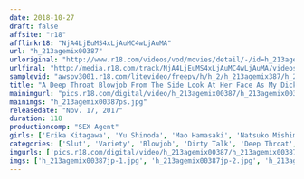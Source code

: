 ```yaml
---
date: 2018-10-27
draft: false
affsite: "r18"
afflinkr18: "NjA4LjEuMS4xLjAuMC4wLjAuMA"
url: "h_213agemix00387"
urloriginal: "http://www.r18.com/videos/vod/movies/detail/-/id=h_213agemix00387"
urlfinal: "http://media.r18.com/track/NjA4LjEuMS4xLjAuMC4wLjAuMA/videos/vod/movies/detail/-/id=h_213agemix00387"
samplevid: "awspv3001.r18.com/litevideo/freepv/h/h_2/h_213agemix387/h_213agemix387_dmb_w.mp4"
title: "A Deep Throat Blowjob From The Side Look At Her Face As My Dick Is Poking Through Her Cheeks, And I Slide It In And Out While She Drools And Slobbers All Over It A 90 Degrees Different Way Of Doing Things"
mainimgurl: "pics.r18.com/digital/video/h_213agemix00387/h_213agemix00387ps.jpg"
mainimgs: "h_213agemix00387ps.jpg"
releasedate: "Nov. 17, 2017"
duration: 118
productioncomp: "SEX Agent"
girls: ['Erika Kitagawa', 'Yu Shinoda', 'Mao Hamasaki', 'Natsuko Mishima', 'Arisa Hanyu', 'Akari Mitani', 'Ai Sena']
categories: ['Slut', 'Variety', 'Blowjob', 'Dirty Talk', 'Deep Throat', 'Hi-Def']
imgurls: ['pics.r18.com/digital/video/h_213agemix00387/h_213agemix00387jp-1.jpg', 'pics.r18.com/digital/video/h_213agemix00387/h_213agemix00387jp-2.jpg', 'pics.r18.com/digital/video/h_213agemix00387/h_213agemix00387jp-3.jpg', 'pics.r18.com/digital/video/h_213agemix00387/h_213agemix00387jp-4.jpg', 'pics.r18.com/digital/video/h_213agemix00387/h_213agemix00387jp-5.jpg', 'pics.r18.com/digital/video/h_213agemix00387/h_213agemix00387jp-6.jpg', 'pics.r18.com/digital/video/h_213agemix00387/h_213agemix00387jp-7.jpg', 'pics.r18.com/digital/video/h_213agemix00387/h_213agemix00387jp-8.jpg', 'pics.r18.com/digital/video/h_213agemix00387/h_213agemix00387jp-9.jpg', 'pics.r18.com/digital/video/h_213agemix00387/h_213agemix00387jp-10.jpg', 'pics.r18.com/digital/video/h_213agemix00387/h_213agemix00387jp-11.jpg', 'pics.r18.com/digital/video/h_213agemix00387/h_213agemix00387jp-12.jpg', 'pics.r18.com/digital/video/h_213agemix00387/h_213agemix00387jp-13.jpg', 'pics.r18.com/digital/video/h_213agemix00387/h_213agemix00387jp-14.jpg', 'pics.r18.com/digital/video/h_213agemix00387/h_213agemix00387jp-15.jpg', 'pics.r18.com/digital/video/h_213agemix00387/h_213agemix00387jp-16.jpg', 'pics.r18.com/digital/video/h_213agemix00387/h_213agemix00387jp-17.jpg']
imgs: ['h_213agemix00387jp-1.jpg', 'h_213agemix00387jp-2.jpg', 'h_213agemix00387jp-3.jpg', 'h_213agemix00387jp-4.jpg', 'h_213agemix00387jp-5.jpg', 'h_213agemix00387jp-6.jpg', 'h_213agemix00387jp-7.jpg', 'h_213agemix00387jp-8.jpg', 'h_213agemix00387jp-9.jpg', 'h_213agemix00387jp-10.jpg', 'h_213agemix00387jp-11.jpg', 'h_213agemix00387jp-12.jpg', 'h_213agemix00387jp-13.jpg', 'h_213agemix00387jp-14.jpg', 'h_213agemix00387jp-15.jpg', 'h_213agemix00387jp-16.jpg', 'h_213agemix00387jp-17.jpg']
---
```

